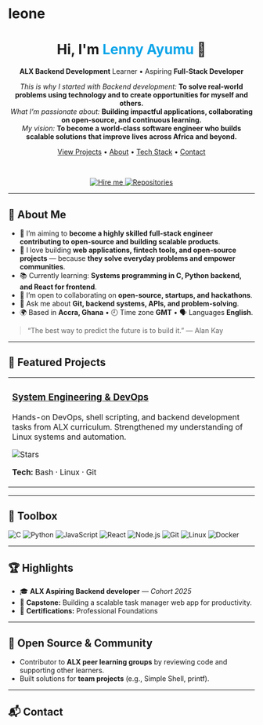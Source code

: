 # leone
<!-- GitHub Profile README -->

<div align="center">

<h1>Hi, I'm <span style="color:#0ea5e9">Lenny Ayumu</span> 👋</h1>

<p>
  <strong>ALX Backend Development</strong> Learner &bull; Aspiring <strong>Full-Stack Developer</strong>
</p>

<p>
  <em>This is why I started with Backend development:</em> <strong>To solve real-world problems using technology and to create opportunities for myself and others.</strong><br/>
  <em>What I’m passionate about:</em> <strong>Building impactful applications, collaborating on open-source, and continuous learning.</strong><br/>
  <em>My vision:</em> <strong>To become a world-class software engineer who builds scalable solutions that improve lives across Africa and beyond.</strong>
</p>

<a href="#-featured-projects">View Projects</a> •
<a href="#-about-me">About</a> •
<a href="#-toolbox">Tech Stack</a> •
<a href="#-contact">Contact</a>

<br/>

<p>
  <a href="mailto:thackme39@gmail.com">
    <img alt="Hire me" src="thackme39@gmail.com">
  </a>
  <a href="https://www.linkedin.com/in/lennyayumu">

  </a>
  
  
  <a href="https://github.com/LeonePhisher?tab=repositories">
    <img alt="Repositories" src="https://img.shields.io/badge/Repositories-Browse-%230ea5e9?style=for-the-badge&logo=github"/>
  </a>
</p>

</div>

---

## 🧭 About Me

- 🎯 I’m aiming to **become a highly skilled full-stack engineer contributing to open-source and building scalable products**.  
- 🧪 I love building **web applications, fintech tools, and open-source projects** — because **they solve everyday problems and empower communities**.  
- 📚 Currently learning: **Systems programming in C, Python backend, and React for frontend**.  
- 🤝 I’m open to collaborating on **open-source, startups, and hackathons**.  
- 💬 Ask me about **Git, backend systems, APIs, and problem-solving**.  
- 🌍 Based in **Accra, Ghana** • 🕘 Time zone **GMT** • 🗣 Languages **English**.  

> “The best way to predict the future is to build it.” — Alan Kay  

---

## 🚀 Featured Projects

<table>
  <tr>
    <td width="50%">
      <h3><a href="https://github.com/LeonePhisher/">System Engineering & DevOps</a></h3>
      <p>Hands-on DevOps, shell scripting, and backend development tasks from ALX curriculum. Strengthened my understanding of Linux systems and automation.</p>
      <p>
        <img alt="Stars" src="https://img.shields.io/github/stars/lennyayumu/alx-system_engineering-devops?style=social"/>
      </p>
      <p>
        <strong>Tech:</strong> Bash · Linux · Git
      </p>
    
  </tr>
</table>



---

## 🧰 Toolbox

<p>
  <img alt="C" src="https://img.shields.io/badge/C-00599C?logo=c&logoColor=white"/>
  <img alt="Python" src="#"/>
  <img alt="JavaScript" src="#"/>
  <img alt="React" src="#"/>
  <img alt="Node.js" src="#"/>
  <img alt="Git" src="#"/>
  <img alt="Linux" src="#"/>
  <img alt="Docker" src="#"/>
</p>

---

## 🏆 Highlights

- 🎓 **ALX Aspiring Backend developer** — <em>Cohort 2025</em>  
- 🧰 **Capstone:** Building a scalable task manager web app for productivity.  
- 🥇 **Certifications:** Professional Foundations




---

## 🤝 Open Source & Community

- Contributor to **ALX peer learning groups** by reviewing code and supporting other learners.  
- Built solutions for **team projects** (e.g., Simple Shell, printf).  

---

## 📬 Contact

<p>
  <a href="mailto:lennyayumu@example.com" target="_blank">
<!--     <img alt="Email" src="https://img.shields.io/badge/Email-ayumulenny51@gmail.com-black?logo=gmail"/> -->
  </a>
  <a href="https://www.linkedin.com/in/lenny-ayumu-6a14972b2/">
<!--     <img alt="LinkedIn" src="https://img.shields.io/badge/LinkedIn-LennyAyumu-0A66C2?logo=linkedin&logoColor=white"/> -->
  </a>
 
</p>






